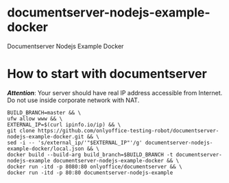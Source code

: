 # documentserver-nodejs-example-docker
Documentserver Nodejs Example Docker

# How to start with documentserver
_**Attention**_: Your server should have real IP address accessible from Internet.
Do not use inside corporate network with NAT.

```
BUILD_BRANCH=master && \
ufw allow www && \
EXTERNAL_IP=$(curl ipinfo.io/ip) && \
git clone https://github.com/onlyoffice-testing-robot/documentserver-nodejs-example-docker.git && \
sed -i -- 's/external_ip/'"$EXTERNAL_IP"'/g' documentserver-nodejs-example-docker/local.json && \
docker build --build-arg build_branch=$BUILD_BRANCH -t documentserver-nodejs-example documentserver-nodejs-example-docker && \
docker run -itd -p 8080:80 onlyoffice/documentserver && \
docker run -itd -p 80:80 documentserver-nodejs-example

```